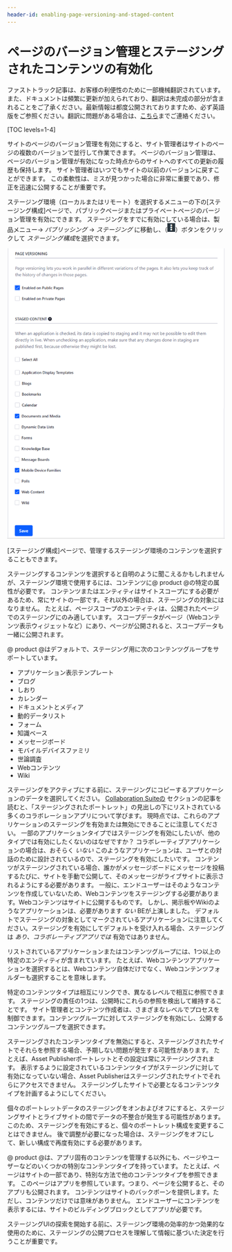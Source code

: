 ```yaml
---
header-id: enabling-page-versioning-and-staged-content
---
```


# ページのバージョン管理とステージングされたコンテンツの有効化

<p class="alert alert-info"><span class="wysiwyg-color-blue120">ファストトラック記事は、お客様の利便性のために一部機械翻訳されています。また、ドキュメントは頻繁に更新が加えられており、翻訳は未完成の部分が含まれることをご了承ください。最新情報は都度公開されておりますため、必ず英語版をご参照ください。翻訳に問題がある場合は、<a href="mailto:support-content-jp@liferay.com">こちら</a>までご連絡ください。</span></p>

[TOC levels=1-4]

サイトのページのバージョン管理を有効にすると、サイト管理者はサイトのページの複数のバージョンで並行して作業できます。 ページのバージョン管理は、ページのバージョン管理が有効になった時点からのサイトへのすべての更新の履歴も保持します。 サイト管理者はいつでもサイトの以前のバージョンに戻すことができます。 この柔軟性は、ミスが見つかった場合に非常に重要であり、修正を迅速に公開することが重要です。

ステージング環境（ローカルまたはリモート）を選択するメニューの下の[ステージング構成]ページで、パブリックページまたはプライベートページのバージョン管理を有効にできます。 ステージングをすでに有効にしている場合は、製品メニュー→ *パブリッシング* → *ステージング* に移動し、（![Options](../../../../images/icon-options.png)）ボタンをクリックして *ステージング構成*を選択できます。

![図1：バージョン管理の使用を決定し、ステージングするコンテンツを選択できます。](../../../../images/staging-page-versioning-staged-content.png)

[ステージング構成]ページで、管理するステージング環境のコンテンツを選択することもできます。

ステージングするコンテンツを選択すると自明のように聞こえるかもしれませんが、ステージング環境で使用するには、コンテンツに@ product @の特定の属性が必要です。 コンテンツまたはエンティティはサイトスコープにする必要があるため、常にサイトの一部です。それ以外の場合は、ステージングの対象にはなりません。 たとえば、ページスコープのエンティティは、公開されたページでのステージングにのみ適しています。 スコープデータがページ（Webコンテンツ表示ウィジェットなど）にあり、ページが公開されると、スコープデータも一緒に公開されます。

@ product @はデフォルトで、ステージング用に次のコンテンツグループをサポートしています。

  - アプリケーション表示テンプレート
  - ブログ
  - しおり
  - カレンダー
  - ドキュメントとメディア
  - 動的データリスト
  - フォーム
  - 知識ベース
  - メッセージボード
  - モバイルデバイスファミリ
  - 世論調査
  - Webコンテンツ
  - Wiki

ステージングをアクティブにする前に、ステージングにコピーするアプリケーションのデータを選択してください。 [Collaboration Suiteの](/docs/7-1/user/-/knowledge_base/u/collaboration) セクションの記事を読むと、「ステージングされたポートレット」の見出しの下にリストされている多くのコラボレーションアプリについて学びます。 現時点では、これらのアプリケーションのステージングを有効または無効にできることに注意してください。 一部のアプリケーションタイプではステージングを有効にしたいが、他のタイプでは有効にしたくないのはなぜですか？ コラボレーティブアプリケーションの場合は、おそらく *いない* このようなアプリケーションは、ユーザとの対話のために設計されているので、ステージングを有効にしたいです。 コンテンツがステージングされている場合、誰かがメッセージボードにメッセージを投稿するたびに、サイトを手動で公開して、そのメッセージがライブサイトに表示されるようにする必要があります。 一般に、エンドユーザーはそのようなコンテンツを作成していないため、Webコンテンツをステージングする必要があります。Webコンテンツはサイトに公開するものです。 しかし、掲示板やWikiのようなアプリケーションは、必要があります *ない* BEが上演しました。 デフォルトでステージングの対象としてマークされているアプリケーションに注意してください。ステージングを有効にしてデフォルトを受け入れる場合、ステージングは *あり、コラボレーティブアプリでは* 有効ではありません。

リストされているアプリケーションまたはコンテンツグループには、1つ以上の特定のエンティティが含まれています。 たとえば、Webコンテンツアプリケーションを選択するとは、Webコンテンツ自体だけでなく、Webコンテンツフォルダーも選択することを意味します。

特定のコンテンツタイプは相互にリンクでき、異なるレベルで相互に参照できます。 ステージングの責任の1つは、公開時にこれらの参照を検出して維持することです。 サイト管理者とコンテンツ作成者は、さまざまなレベルでプロセスを制御できます。コンテンツグループに対してステージングを有効にし、公開するコンテンツグループを選択できます。

ステージングされたコンテンツタイプを無効にすると、ステージングされたサイトでそれらを参照する場合、予期しない問題が発生する可能性があります。 たとえば、Asset Publisherポートレットとその設定は常にステージングされます。 表示するように設定されているコンテンツタイプがステージングに対して有効になっていない場合、Asset Publisherはステージングされたサイトでそれらにアクセスできません。 ステージングしたサイトで必要となるコンテンツタイプを計画するようにしてください。

個々のポートレットデータのステージングをオンおよびオフにすると、ステージングサイトとライブサイトの間でデータの不整合が発生する可能性があります。 このため、ステージングを有効にすると、個々のポートレット構成を変更することはできません。 後で調整が必要になった場合は、ステージングをオフにして、新しい構成で再度有効にする必要があります。

@ product @は、アプリ固有のコンテンツを管理する以外にも、ページやユーザーなどのいくつかの特別なコンテンツタイプを持っています。 たとえば、ページはサイトの一部であり、特別な方法で他のコンテンツタイプを参照できます。 このページはアプリを参照しています。つまり、ページを公開すると、そのアプリも公開されます。 コンテンツはサイトのバックボーンを提供します。ただし、コンテンツだけでは意味がありません。 エンドユーザーにコンテンツを表示するには、サイトのビルディングブロックとしてアプリが必要です。

ステージングUIの探索を開始する前に、ステージング環境の効率的かつ効果的な使用のために、ステージングの公開プロセスを理解して情報に基づいた決定を行うことが重要です。
